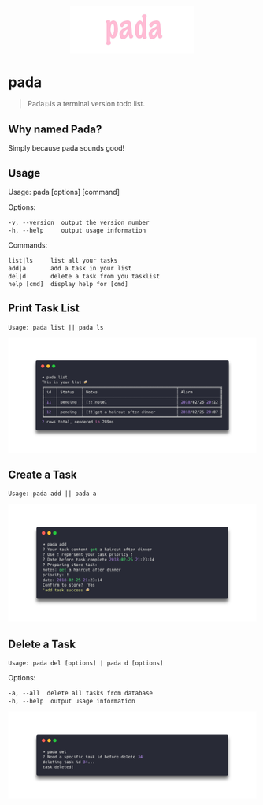 <p align="center"><img style="width: 50%" src="./docs/pada-banner.jpg"></p>

# pada

> Pada💥is a terminal version todo list.

## Why named Pada?

Simply because pada sounds good!

## Usage


  Usage: pada [options] [command]


  Options:

    -v, --version  output the version number
    -h, --help     output usage information


  Commands:

    list|ls     list all your tasks
    add|a       add a task in your list
    del|d       delete a task from you tasklist
    help [cmd]  display help for [cmd]

## Print Task List

    Usage: pada list || pada ls

<!-- [pada-list](./docs/pada-list.png) -->
<p align="center"><img src="./docs/pada-list.png"></p>

## Create a Task

    Usage: pada add || pada a


<!-- [pada-add](./docs/pada-add.png) -->
<p align="center"><img src="./docs/pada-add.png"></p>

## Delete a Task

    Usage: pada del [options] | pada d [options]


  Options:

    -a, --all  delete all tasks from database
    -h, --help  output usage information

<!-- [pada-add](./docs/pada-del.png) -->
<p align="center"><img src="./docs/pada-del.png"></p>